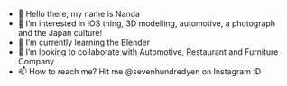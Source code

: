 - 👋 Hello there, my name is Nanda
- 👀 I’m interested in IOS thing, 3D modelling, automotive, a photograph and the Japan culture!
- 🌱 I’m currently learning the Blender
- 💞️ I’m looking to collaborate with Automotive, Restaurant and Furniture Company
- 📫 How to reach me? Hit me @sevenhundredyen on Instagram :D

<!---
rahmanandas/rahmanandas is a ✨ special ✨ repository because its `README.md` (this file) appears on your GitHub profile.
You can click the Preview link to take a look at your changes.
--->
